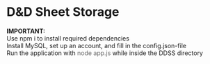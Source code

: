 # D&D Sheet Storage
<b>IMPORTANT:</b><br>
    Use npm i to install required dependencies<br>
    Install MySQL, set up an account, and fill in the config.json-file<br>
    Run the application with <span style="color: #666666">node app.js</span> while inside the DDSS directory<br>
